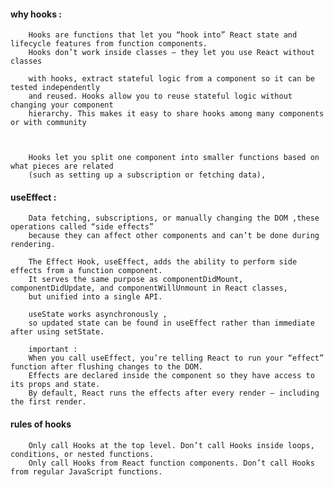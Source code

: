 #### why hooks :

        Hooks are functions that let you “hook into” React state and lifecycle features from function components. 
        Hooks don’t work inside classes — they let you use React without classes

        with hooks, extract stateful logic from a component so it can be tested independently
        and reused. Hooks allow you to reuse stateful logic without changing your component
        hierarchy. This makes it easy to share hooks among many components or with community



        Hooks let you split one component into smaller functions based on what pieces are related 
        (such as setting up a subscription or fetching data),

#### useEffect : 

        Data fetching, subscriptions, or manually changing the DOM ,these operations called “side effects”  
        because they can affect other components and can’t be done during rendering.

        The Effect Hook, useEffect, adds the ability to perform side effects from a function component. 
        It serves the same purpose as componentDidMount, componentDidUpdate, and componentWillUnmount in React classes, 
        but unified into a single API. 
       
        useState works asynchronously , 
        so updated state can be found in useEffect rather than immediate after using setState.
        
        important :
        When you call useEffect, you’re telling React to run your “effect” function after flushing changes to the DOM. 
        Effects are declared inside the component so they have access to its props and state. 
        By default, React runs the effects after every render — including the first render.
        
#### rules of hooks

        Only call Hooks at the top level. Don’t call Hooks inside loops, conditions, or nested functions.
        Only call Hooks from React function components. Don’t call Hooks from regular JavaScript functions.
